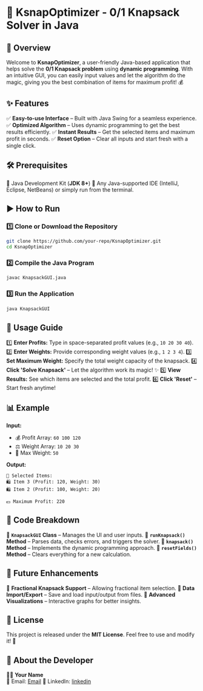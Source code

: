 # 🎒 KsnapOptimizer - 0/1 Knapsack Solver in Java

## 🚀 Overview
Welcome to **KsnapOptimizer**, a user-friendly Java-based application that helps solve the **0/1 Knapsack problem** using **dynamic programming**. With an intuitive GUI, you can easily input values and let the algorithm do the magic, giving you the best combination of items for maximum profit! 💰

## ✨ Features
✅ **Easy-to-use Interface** – Built with Java Swing for a seamless experience.
✅ **Optimized Algorithm** – Uses dynamic programming to get the best results efficiently.
✅ **Instant Results** – Get the selected items and maximum profit in seconds.
✅ **Reset Option** – Clear all inputs and start fresh with a single click.

## 🛠 Prerequisites
🔹 Java Development Kit (**JDK 8+**)
🔹 Any Java-supported IDE (IntelliJ, Eclipse, NetBeans) or simply run from the terminal.

## ▶️ How to Run
### 1️⃣ Clone or Download the Repository
```bash
git clone https://github.com/your-repo/KsnapOptimizer.git
cd KsnapOptimizer
```

### 2️⃣ Compile the Java Program
```bash
javac KnapsackGUI.java
```

### 3️⃣ Run the Application
```bash
java KnapsackGUI
```

## 📌 Usage Guide
1️⃣ **Enter Profits:** Type in space-separated profit values (e.g., `10 20 30 40`).
2️⃣ **Enter Weights:** Provide corresponding weight values (e.g., `1 2 3 4`).
3️⃣ **Set Maximum Weight:** Specify the total weight capacity of the knapsack.
4️⃣ **Click 'Solve Knapsack'** – Let the algorithm work its magic! ✨
5️⃣ **View Results:** See which items are selected and the total profit.
6️⃣ **Click 'Reset'** – Start fresh anytime!

## 📊 Example
**Input:**  
- 💰 Profit Array: `60 100 120`
- ⚖️ Weight Array: `10 20 30`
- 🎯 Max Weight: `50`

**Output:**  
```
🎒 Selected Items:
🛍️ Item 3 (Profit: 120, Weight: 30)
🛍️ Item 2 (Profit: 100, Weight: 20)

💵 Maximum Profit: 220
```

## 📝 Code Breakdown
🔹 **`KnapsackGUI` Class** – Manages the UI and user inputs.
🔹 **`runKnapsack()` Method** – Parses data, checks errors, and triggers the solver.
🔹 **`knapsack()` Method** – Implements the dynamic programming approach.
🔹 **`resetFields()` Method** – Clears everything for a new calculation.

## 🔮 Future Enhancements
🔹 **Fractional Knapsack Support** – Allowing fractional item selection.
🔹 **Data Import/Export** – Save and load input/output from files.
🔹 **Advanced Visualizations** – Interactive graphs for better insights.

## 📜 License
This project is released under the **MIT License**. Feel free to use and modify it! 📝

## 👤 About the Developer
👨‍💻 **Your Name**  
📧 Email: [Email](nimmanirishik@gmail.com) 
🔗 LinkedIn: [linkedin](https://www.linkedin.com/in/nimmanirishik/)

